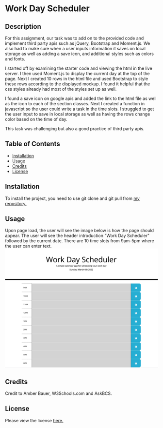 # Work Day Scheduler 

## Description 

For this assignment, our task was to add on to the provided code and implement third party apis such as jQuery, Bootstrap and Moment.js. We also had to make sure when a user inputs information it saves on local storage as well as adding a save icon, and additional styles such as colors and fonts.  

I started off by examining the starter code and viewing the html in the live server. I then used Moment.js to display the current day at the top of the page. Next I created 10 rows in the html file and used Bootstrap to style these rows according to the displayed mockup. I found it helpful that the css styles already had most of the styles set up as well. 


I found a save icon on google apis and added the link to the html file as well as the icon to each of the section classes. 
Next I created a function in javascript so the user could write a task in the time slots. I struggled to get the user input to save in local storage as well as having the rows change color based on the time of day.

This task was challenging but also a good practice of third party apis. 

## Table of Contents 

* [Installation](#installation)
* [Usage](#usage)
* [Credits](#credits)
* [License](#license)


## Installation

To install the project, you need to use git clone and git pull from <a href ="https://github.com/abauer424/work-day-scheduler">my repository.</a>


## Usage 

Upon page load, the user will see the image below is how the page should appear. The user will see the header introduction "Work Day Scheduler" followed by the current date. There are 10 time slots from 9am-5pm where the user can enter text. 
<img src="https://github.com/abauer424/work-day-scheduler/blob/main/Assets/images/image1.png" alt="image of work day scheduler"/>


## Credits

Credit to Amber Bauer, W3Schools.com and AskBCS.


## License

Please view the license <a href="./LICENSE">here.


